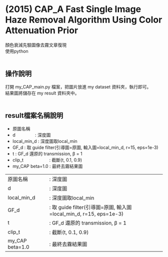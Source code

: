 # (2015) CAP_A Fast Single Image Haze Removal Algorithm Using Color Attenuation Prior

顏色衰減先驗圖像去霧文章復現<br>
使用python<br><br>



操作說明 
---

打開 my_CAP_main.py 檔案，把圖片放進 my dataset 資料夾，執行即可。<br>
結果圖將儲存在 my result 資料夾中。<br><br>


result檔案名稱說明
---
- 原圖名稱
- d &nbsp;&nbsp;&nbsp;&nbsp;&nbsp;&nbsp;&nbsp;&nbsp;&nbsp;&nbsp;&nbsp;&nbsp;&nbsp;&nbsp; : 深度圖
- local_min_d     : 深度圖取local_min
- GF_d            : 取 guide filter(引導圖=原圖, 輸入圖=local_min_d, r=15, eps=1e-3)
- t               : GF_d 還原的 transmission, &beta; = 1
- clip_t &nbsp;&nbsp;&nbsp;&nbsp;&nbsp;&nbsp;&nbsp;&nbsp;&nbsp;&nbsp;&nbsp;&nbsp;&nbsp;&nbsp;&nbsp;&nbsp;&nbsp;&nbsp;&nbsp; : 截斷(t, 0.1, 0.9)
- my_CAP beta=1.0 : 最終去霧結果圖



|                  |                                 |
|------------------|---------------------------------|
| 原圖名稱         | : 深度圖                        |
| d                | : 深度圖                        |
| local_min_d      | : 深度圖取local_min             |
| GF_d             | : 取 guide filter(引導圖=原圖, 輸入圖=local_min_d, r=15, eps=1e-3) |
| t                | : GF_d 還原的 transmission, β = 1 |
| clip_t           | : 截斷(t, 0.1, 0.9)             |
| my_CAP beta=1.0  | : 最終去霧結果圖                |
